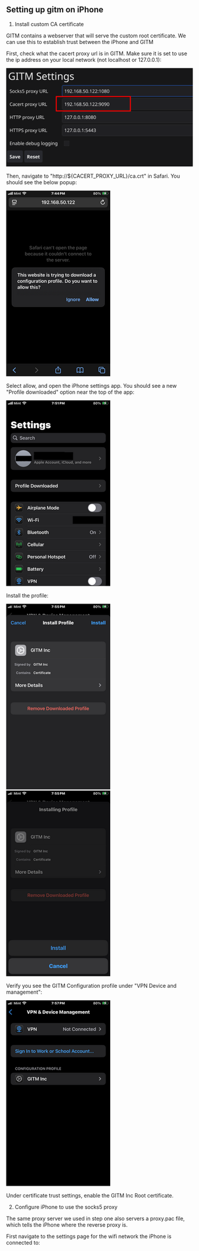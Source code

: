 ## Setting up gitm on iPhone

1. Install custom CA certificate

GITM contains a webserver that will serve the custom root certificate. We can use this to establish trust between the iPhone and GITM


First, check what the cacert proxy url is in GITM. Make sure it is set to use the ip address on your local network (not localhost or 127.0.0.1):

![](Iphone-setup1.png)


Then, navigate to "http://${CACERT_PROXY_URL}/ca.crt" in Safari. You should see the below popup:

![](Iphone-setup2.png)

Select allow, and open the iPhone settings app. You should see a new "Profile downloaded" option near the top of the app:

![](Iphone-setup3.png)

Install the profile:

![](Iphone-setup4.png)
![](Iphone-setup5.png)

Verify you see the GITM Configuration profile under "VPN Device and management":

![](Iphone-setup6.png)

Under certificate trust settings, enable the GITM Inc Root certificate. 

2. Configure iPhone to use the socks5 proxy

The same proxy server we used in step one also servers a proxy.pac file, which tells the iPhone where the reverse proxy is.

First navigate to the settings page for the wifi network the iPhone is connected to:

